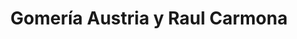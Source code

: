 ---
title: "Gomería Austria y Raul Carmona"
url: /asuncion/gomeria-austria-y-raul-carmona/
shop: neumáticos
---
